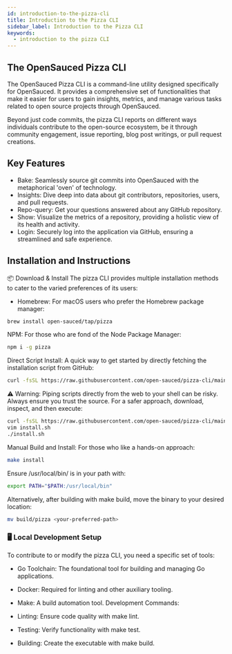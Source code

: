 ```yaml
---
id: introduction-to-the-pizza-cli
title: Introduction to the Pizza CLI
sidebar_label: Introduction to the Pizza CLI
keywords:
  - introduction to the pizza CLI
---
```


## The OpenSauced Pizza CLI
The OpenSauced Pizza CLI is a command-line utility designed specifically for OpenSauced. It provides a comprehensive set of functionalities that make it easier for users to gain insights, metrics, and manage various tasks related to open source projects through OpenSauced. 

Beyond just code commits, the pizza CLI reports on different ways individuals contribute to the open-source ecosystem, be it through community engagement, issue reporting, blog post writings, or pull request creations.

## Key Features

- Bake: Seamlessly source git commits into OpenSauced with the metaphorical 'oven' of technology.
- Insights: Dive deep into data about git contributors, repositories, users, and pull requests.
- Repo-query: Get your questions answered about any GitHub repository.
- Show: Visualize the metrics of a repository, providing a holistic view of its health and activity.
- Login: Securely log into the application via GitHub, ensuring a streamlined and safe experience.

## Installation and Instructions

📦 Download & Install
The pizza CLI provides multiple installation methods to cater to the varied preferences of its users:

- Homebrew: For macOS users who prefer the Homebrew package manager:

```bash
brew install open-sauced/tap/pizza
```

NPM: For those who are fond of the Node Package Manager:

```bash
npm i -g pizza
```

Direct Script Install: A quick way to get started by directly fetching the installation script from GitHub:

```bash
curl -fsSL https://raw.githubusercontent.com/open-sauced/pizza-cli/main/install.sh
```
⚠️ Warning: Piping scripts directly from the web to your shell can be risky. Always ensure you trust the source. For a safer approach, download, inspect, and then execute:

```bash
curl -fsSL https://raw.githubusercontent.com/open-sauced/pizza-cli/main/install.sh > install.sh
vim install.sh
./install.sh
```
Manual Build and Install: For those who like a hands-on approach:

```bash
make install
```
Ensure /usr/local/bin/ is in your path with:

```bash
export PATH="$PATH:/usr/local/bin"
```
Alternatively, after building with make build, move the binary to your desired location:

```bash
mv build/pizza <your-preferred-path>
```
### 🖥️ Local Development Setup
To contribute to or modify the pizza CLI, you need a specific set of tools:

- Go Toolchain: The foundational tool for building and managing Go applications.
- Docker: Required for linting and other auxiliary tooling.
- Make: A build automation tool.
Development Commands:

- Linting: Ensure code quality with make lint.
- Testing: Verify functionality with make test.
- Building: Create the executable with make build.